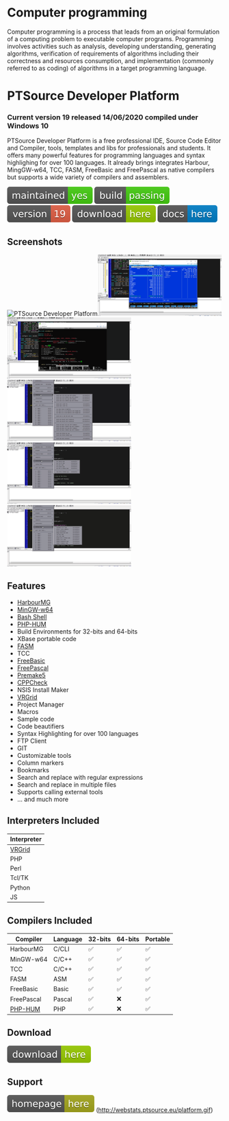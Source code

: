 # Computer programming

Computer programming is a process that leads from an original formulation of a computing problem to executable computer programs. Programming involves activities such as analysis, developing understanding, generating algorithms, verification of requirements of algorithms including their correctness and resources consumption, and implementation (commonly referred to as coding) of algorithms in a target programming language.

# PTSource Developer Platform
### Current version 19 released 14/06/2020 compiled under Windows 10

PTSource Developer Platform is a free professional IDE, Source Code Editor and Compiler, tools, templates and  libs for professionals and students. It offers many powerful features for programming languages and syntax highlighing for over 100 languages. It already brings integrates Harbour, MingGW-w64, TCC, FASM, FreeBasic and FreePascal as native compilers but supports a wide variety of compilers and assemblers.

[![Maintenance](/images/maintained.svg)]() [![Travis](/images/rust.svg)]()  [![You can download here.](/images/version-19-red.svg)](https://dl.orangedox.com/gPYt7sCliblK6xVGs7?dl=1)  [![You can download here.](/images/download-here-green.svg)](https://dl.orangedox.com/gPYt7sCliblK6xVGs7?dl=1) [![Help here.](/images/docs-here-blue.svg)](https://wiki.ptsource.eu/software/platform/start)

## Screenshots

![PTSource Developer Platform](https://raw.githubusercontent.com/ptsource/Developer-Platform/master/images/01.PNG)![PTSource Developer Platform](https://raw.githubusercontent.com/ptsource/Developer-Platform/master/images/02.PNG)![PTSource Developer Platform](https://raw.githubusercontent.com/ptsource/Developer-Platform/master/images/03.PNG)
![PTSource Developer Platform](https://raw.githubusercontent.com/ptsource/Developer-Platform/master/images/04.PNG)![PTSource Developer Platform](https://raw.githubusercontent.com/ptsource/Developer-Platform/master/images/05.PNG)![PTSource Developer Platform](https://raw.githubusercontent.com/ptsource/Developer-Platform/master/images/06.PNG)

## Features 

* [HarbourMG](https://harbour.github.io/)
* [MinGW-w64](http://mingw-w64.org/)
* [Bash Shell](https://wiki.ptsource.eu/software/platform/ptshell)
* [PHP-HUM](https://wiki.ptsource.eu/software/phphum/start)
* Build Environments for 32-bits and 64-bits
* XBase portable code
* [FASM](https://flatassembler.net/)
* TCC
* [FreeBasic](https://www.freebasic.net/)
* [FreePascal](https://www.freepascal.org/)
* [Premake5](https://github.com/premake/premake-core)
* [CPPCheck](http://cppcheck.sourceforge.net/)
* NSIS Install Maker
* [VRGrid](https://wiki.ptsource.eu/software/vrgrid/start)
* Project Manager
* Macros
* Sample code
* Code beautifiers
* Syntax Highlighting for over 100 languages
* FTP Client
* GIT
* Customizable tools
* Column markers
* Bookmarks
* Search and replace with regular expressions
* Search and replace in multiple files
* Supports calling external tools
* ... and much more

## Interpreters Included

| Interpreter  | 
| ------------- | 
| [VRGrid](https://wiki.ptsource.eu/software/vrgrid/start) |
| PHP | 
| Perl | 
| Tcl/TK | 
| Python | 
| JS |

## Compilers Included

| Compiler  | Language | 32-bits | 64-bits | Portable |
| ------------- | ------------- | ------------- | ------------- | ------------- |
| HarbourMG | C/CLI | :white_check_mark: | :white_check_mark: | :white_check_mark: |
| MinGW-w64 |  C/C++ | :white_check_mark: |  :white_check_mark: | :white_check_mark: |
| TCC |  C/C++  | :white_check_mark: |  :white_check_mark: | :white_check_mark: |
| FASM |  ASM  | :white_check_mark: |  :white_check_mark: | :white_check_mark: |
| FreeBasic |  Basic  | :white_check_mark: | :white_check_mark: | :white_check_mark: |
| FreePascal |  Pascal  | :white_check_mark: | :x: | :white_check_mark: |
| [PHP-HUM](https://wiki.ptsource.eu/software/phphum/start) |  PHP  | :white_check_mark: |  :x: | :white_check_mark: |

## Download

[![You can download here.](/images/download-here-green.svg)](https://dl.orangedox.com/gPYt7sCliblK6xVGs7?dl=1)

## Support

[![Visit homepage.](/images/homepage-here-yellowgreen.svg)](https://wiki.ptsource.eu/software/platform/start)
(http://webstats.ptsource.eu/platform.gif)
